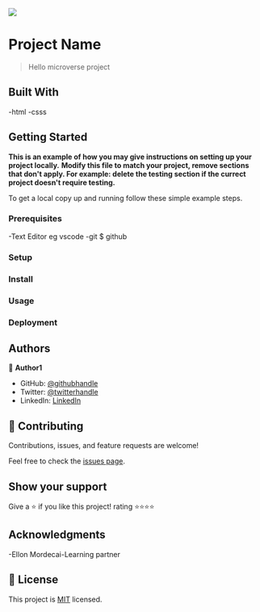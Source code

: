 ![](https://img.shields.io/badge/Microverse-blueviolet)

# Project Name

> Hello microverse project


## Built With
-html
-csss

## Getting Started

**This is an example of how you may give instructions on setting up your project locally.**
**Modify this file to match your project, remove sections that don't apply. For example: delete the testing section if the currect project doesn't require testing.**


To get a local copy up and running follow these simple example steps.

### Prerequisites
-Text Editor eg vscode
-git $ github

### Setup

### Install

### Usage



### Deployment



## Authors

👤 **Author1**

- GitHub: [@githubhandle](https://github.com/collins-kiprotich)
- Twitter: [@twitterhandle](https://twitter.com/Jcee01188383)
- LinkedIn: [LinkedIn](https://linkedin.com/in/collins-kiprotich-152b52246)



## 🤝 Contributing

Contributions, issues, and feature requests are welcome!

Feel free to check the [issues page](../../issues/).

## Show your support

Give a ⭐️ if you like this project!
rating ⭐️⭐️⭐️⭐️

## Acknowledgments
-Ellon Mordecai-Learning partner


## 📝 License

This project is [MIT](./LICENSE) licensed.
